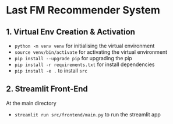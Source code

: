 # Last FM Recommender System

## 1. Virtual Env Creation & Activation

- `python -m venv venv` for initialising the virtual environment
- `source venv/bin/activate` for activating the virtual environment
- `pip install --upgrade pip` for upgrading the pip
- `pip install -r requirements.txt` for install dependencies
- `pip install -e .` to install `src`

## 2. Streamlit Front-End

At the main directory

- `streamlit run src/frontend/main.py` to run the streamlit app
